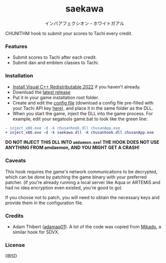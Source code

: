 <h1 align="center">saekawa</h1>

<p align="center">インパアフェクシオン・ホワイトガアル</p>

CHUNITHM hook to submit your scores to Tachi every credit.

### Features
- Submit scores to Tachi after each credit.
- Submit dan and emblem classes to Tachi.

### Installation
- [Install Visual C++ Redistributable 2022](https://github.com/abbodi1406/vcredist/releases/latest) if you haven't already.
- Download the [latest release](https://github.com/beerpiss/saekawa/releases/latest)
- Put it in your game installation root folder.
- Create and edit the [config file](https://github.com/beerpiss/saekawa/blob/trunk/res/saekawa.toml)
(download a config file pre-filled with your Tachi API key [here](https://kamaitachi.xyz/client-file-flow/CXSaekawa)),
and place it in the same folder as the DLL.
- When you start the game, inject the DLL into the game process. For example,
edit your segatools game.bat to look like the green line:
```diff
- inject_x86.exe -d -k chusanhook.dll chusanApp.exe
+ inject_x86.exe -d -k saekawa.dll -k chusanhook.dll chusanApp.exe
```

**DO NOT INJECT THIS DLL INTO `amdaemon.exe`! THE HOOK DOES NOT USE ANYTHING FROM amdaemon, AND YOU MIGHT GET A CRASH!**

### Caveats
This hook requires the game's network communications to be decrypted, which can be done
by patching the game binary with your preferred patcher. (if you're already running a local
server like Aqua or ARTEMiS and had no idea encryption even existed, you're good to go)

If you choose not to patch, you will need to obtain the necessary keys and provide them
in the configuration file.

### Credits
- Adam Thibert ([adamaq01](https://github.com/adamaq01)). A lot of the code was copied from
[Mikado](https://github.com/adamaq01/Mikado), a similar hook for SDVX.

### License
0BSD
